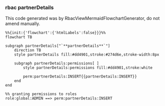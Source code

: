 ### rbac partnerDetails

This code generated was by RbacViewMermaidFlowchartGenerator, do not amend manually.

```mermaid
%%{init:{'flowchart':{'htmlLabels':false}}}%%
flowchart TB

subgraph partnerDetails["`**partnerDetails**`"]
    direction TB
    style partnerDetails fill:#dd4901,stroke:#274d6e,stroke-width:8px

    subgraph partnerDetails:permissions[ ]
        style partnerDetails:permissions fill:#dd4901,stroke:white

        perm:partnerDetails:INSERT{{partnerDetails:INSERT}}
    end
end

%% granting permissions to roles
role:global:ADMIN ==> perm:partnerDetails:INSERT

```
